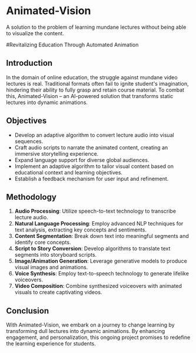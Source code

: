 # Animated-Vision
A solution to the problem of learning mundane lectures without being able to visualize the content.

#Revitalizing Education Through Automated Animation

## Introduction
In the domain of online education, the struggle against mundane video lectures is real. Traditional formats often fail to ignite student's imagination, hindering their ability to fully grasp and retain course material. To combat this, Animated-Vision – an AI-powered solution that transforms static lectures into dynamic animations.

## Objectives
- Develop an adaptive algorithm to convert lecture audio into visual sequences.
- Craft audio scripts to narrate the animated content, creating an immersive storytelling experience.
- Expand language support for diverse global audiences.
- Implement an adaptive algorithm to tailor visual content based on educational context and learning objectives.
- Establish a feedback mechanism for user input and refinement.

## Methodology
1. **Audio Processing**: Utilize speech-to-text technology to transcribe lecture audio.
2. **Natural Language Processing**: Employ advanced NLP techniques for text analysis, extracting key concepts and sentiments.
3. **Content Segmentation**: Break down text into meaningful segments and identify core concepts.
4. **Script to Story Conversion**: Develop algorithms to translate text segments into storyboard scripts.
5. **Image/Animation Generation**: Leverage generative models to produce visual images and animations.
6. **Voice Synthesis**: Employ text-to-speech technology to generate lifelike voiceovers.
7. **Video Composition**: Combine synthesized voiceovers with animated visuals to create captivating videos.

## Conclusion
With Animated-Vision, we embark on a journey to change learning by transforming dull lectures into dynamic animations. By enhancing engagement, and personalization, this ongoing project promises to redefine the learning experience for students.

